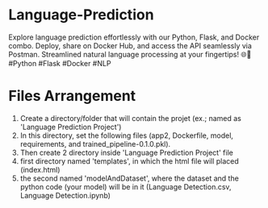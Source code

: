 # Language-Prediction
Explore language prediction effortlessly with our Python, Flask, and Docker combo. Deploy, share on Docker Hub, and access the API seamlessly via Postman. Streamlined natural language processing at your fingertips! 🌐💬 #Python #Flask #Docker #NLP

# Files Arrangement 
1. Create a directory/folder that will contain the projet (ex.; named as 'Language Prediction Project')
2. In this directory, set the following files (app2, Dockerfile, model, requirements, and trained_pipeline-0.1.0.pkl).
3. Then create 2 directory inside 'Language Prediction Project' file
4. first directory named 'templates', in which the html file will placed (index.html)
5. the second named 'modelAndDataset', where the dataset and the python code (your model) will be in it (Language Detection.csv, Language Detection.ipynb)
